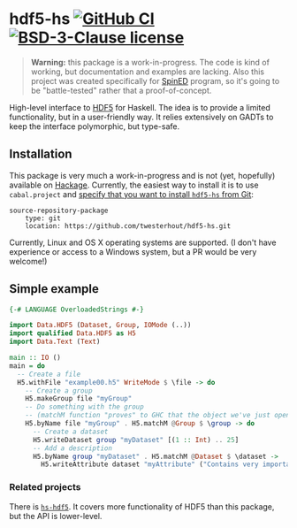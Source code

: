 # hdf5-hs [![GitHub CI](https://github.com/twesterhout/hdf5-hs/workflows/CI/badge.svg)](https://github.com/twesterhout/hdf5-hs/actions)[![BSD-3-Clause license](https://img.shields.io/badge/license-BSD--3--Clause-blue.svg)](LICENSE)

> **Warning:** this package is a work-in-progress. The code is kind of working,
> but documentation and examples are lacking. Also this project was created
> specifically for [SpinED](...) program, so it's going to be "battle-tested"
> rather that a proof-of-concept.

High-level interface to [HDF5](https://www.hdfgroup.org/solutions/hdf5) for
Haskell. The idea is to provide a limited functionality, but in a user-friendly
way. It relies extensively on GADTs to keep the interface polymorphic, but
type-safe.


## Installation

This package is very much a work-in-progress and is not (yet, hopefully)
available on [Hackage](https://hackage.haskell.org/). Currently, the easiest way to install it is to use `cabal.project` and [specify that you want to install `hdf5-hs` from Git](https://cabal.readthedocs.io/en/3.4/cabal-project.html#specifying-packages-from-remote-version-control-locations):

```
source-repository-package
    type: git
    location: https://github.com/twesterhout/hdf5-hs.git
```

Currently, Linux and OS X operating systems are supported. (I don't have
experience or access to a Windows system, but a PR would be very welcome!)


## Simple example

```haskell
{-# LANGUAGE OverloadedStrings #-}

import Data.HDF5 (Dataset, Group, IOMode (..))
import qualified Data.HDF5 as H5
import Data.Text (Text)

main :: IO ()
main = do
  -- Create a file
  H5.withFile "example00.h5" WriteMode $ \file -> do
    -- Create a group
    H5.makeGroup file "myGroup"
    -- Do something with the group
    -- (matchM function "proves" to GHC that the object we've just opened is indeed a group)
    H5.byName file "myGroup" . H5.matchM @Group $ \group -> do
      -- Create a dataset
      H5.writeDataset group "myDataset" [(1 :: Int) .. 25]
      -- Add a description
      H5.byName group "myDataset" . H5.matchM @Dataset $ \dataset ->
        H5.writeAttribute dataset "myAttribute" ("Contains very important data 😀" :: Text)
```


### Related projects

There is [`hs-hdf5`](https://github.com/mokus0/hs-hdf5). It covers more
functionality of HDF5 than this package, but the API is lower-level.
